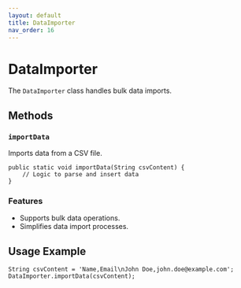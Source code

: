 ```yaml
---
layout: default
title: DataImporter
nav_order: 16
---
```


# DataImporter

The `DataImporter` class handles bulk data imports.

## Methods

### `importData`
Imports data from a CSV file.

```apex
public static void importData(String csvContent) {
    // Logic to parse and insert data
}
```

### Features
- Supports bulk data operations.
- Simplifies data import processes.

## Usage Example

```apex
String csvContent = 'Name,Email\nJohn Doe,john.doe@example.com';
DataImporter.importData(csvContent);
```
